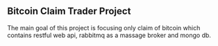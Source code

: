 ## Bitcoin Claim Trader Project

The main goal of this project is focusing only claim of bitcoin which contains restful web api, rabbitmq as a massage broker and mongo db.
